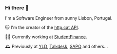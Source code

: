 ### Hi there 👋

I'm a Software Engineer from sunny Lisbon, Portugal.

🐱  I'm the creator of the [http.cat API](https://http.cat).

👨‍💻  Currently working at [StudentFinance](https://studentfinance.com).

🕰 Previously at [YLD](https://github.com/yldio), [Talkdesk](https://github.com/talkdesk), [SAPO](https://github.com/sapo) and others...

<!--
**rogeriopvl/rogeriopvl** is a ✨ _special_ ✨ repository because its `README.md` (this file) appears on your GitHub profile.

Here are some ideas to get you started:

- 🔭 I’m currently working on ...
- 🌱 I’m currently learning ...
- 👯 I’m looking to collaborate on ...
- 🤔 I’m looking for help with ...
- 💬 Ask me about ...
- 📫 How to reach me: ...
- 😄 Pronouns: ...
- ⚡ Fun fact: ...
-->
